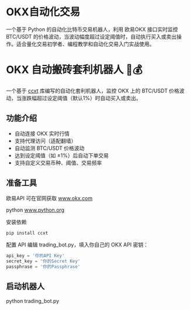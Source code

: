 # OKX自动化交易

一个基于 Python 的自动化比特币交易机器人，利用 欧易OKX 接口实时监控 BTC/USDT 的价格波动，当波动幅度超过设定阈值时，自动执行买入或卖出操作。适合量化交易初学者、编程教学和自动化交易入门实战使用。

# OKX 自动搬砖套利机器人 🤖💰

一个基于 [ccxt](https://github.com/ccxt/ccxt) 库编写的自动化套利机器人，监控 OKX 上的 BTC/USDT 价格波动，当涨跌幅超过设定阈值（默认1%）时自动买入或卖出。

## 功能介绍

- 自动连接 OKX 实时行情
- 支持代理访问（适配翻墙）
- 自动监测 BTC/USDT 价格波动
- 达到设定阈值（如 ±1%）后自动下单交易
- 支持自定义交易币种、阈值、交易频率

## 准备工具

欧易API 可在官网获取
www.okx.com

python
www.python.org

安装依赖
```bash
pip install ccxt
```

配置 API
编辑 trading_bot.py，填入你自己的 OKX API 密钥：
```python
api_key = '你的API Key'
secret_key = '你的Secret Key'
passphrase = '你的Passphrase'
```

## 启动机器人
python trading_bot.py

